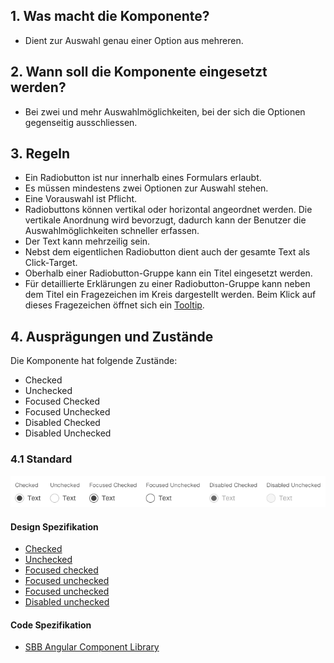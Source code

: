 ## 1. Was macht die Komponente?
* Dient zur Auswahl genau einer Option aus mehreren.


## 2. Wann soll die Komponente eingesetzt werden?
* Bei zwei und mehr Auswahlmöglichkeiten, bei der sich die Optionen gegenseitig ausschliessen.


## 3. Regeln
* Ein Radiobutton ist nur innerhalb eines Formulars erlaubt.
* Es müssen mindestens zwei Optionen zur Auswahl stehen.
* Eine Vorauswahl ist Pflicht.
* Radiobuttons können vertikal oder horizontal angeordnet werden. Die vertikale Anordnung wird bevorzugt, dadurch kann der Benutzer die Auswahlmöglichkeiten schneller erfassen.
* Der Text kann mehrzeilig sein.
* Nebst dem eigentlichen Radiobutton dient auch der gesamte Text als Click-Target.
* Oberhalb einer Radiobutton-Gruppe kann ein Titel eingesetzt werden.
* Für detaillierte Erklärungen zu einer Radiobutton-Gruppe kann neben dem Titel ein Fragezeichen im Kreis dargestellt werden. Beim Klick auf dieses Fragezeichen öffnet sich ein [Tooltip](https://digital.sbb.ch/de/webapps/components/tooltip).


## 4. Ausprägungen und Zustände
Die Komponente hat folgende Zustände:
* Checked
* Unchecked
* Focused Checked
* Focused Unchecked
* Disabled Checked
* Disabled Unchecked

### 4.1 Standard
![Darstellung der Komponente Radiobutton](https://raw.githubusercontent.com/sbb-design-systems/design-system-webapp-documentation/master/documentation/components/radiobutton/images/radiobutton_default.png 'class: image')

#### Design Spezifikation
* [Checked](https://sbb.invisionapp.com/d/main#/console/17140415/355318553/inspect)
* [Unchecked](https://sbb.invisionapp.com/d/main#/console/17140415/355318554/inspect)
* [Focused checked](https://sbb.invisionapp.com/d/main#/console/17140415/355318555/inspect)
* [Focused unchecked](https://sbb.invisionapp.com/d/main#/console/17140415/355318556/inspect)
* [Focused unchecked](https://sbb.invisionapp.com/d/main#/console/17140415/355318557/inspect)
* [Disabled unchecked](https://sbb.invisionapp.com/d/main#/console/17140415/355318558/inspect)

#### Code Spezifikation
* [SBB Angular Component Library](https://sbb-angular.app.sbb.ch/business/components/radio-button)
